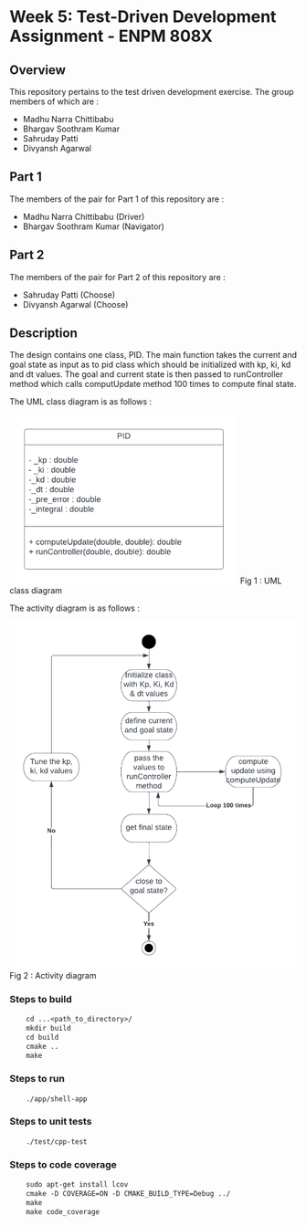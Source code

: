 
# Week 5: Test-Driven Development Assignment - ENPM 808X

## Overview

This repository pertains to the test driven development exercise. The group members of which are :

- Madhu Narra Chittibabu
- Bhargav Soothram Kumar
- Sahruday Patti
- Divyansh Agarwal

## Part 1 
The members of the pair for Part 1 of this repository are :
 - Madhu Narra Chittibabu (Driver)
 - Bhargav Soothram Kumar (Navigator)

 ## Part 2 
The members of the pair for Part 2 of this repository are :
 - Sahruday Patti (Choose)
 - Divyansh Agarwal (Choose)
 
## Description
The design contains one class, PID. The main function takes the current and goal state as input as to pid class which should be initialized with kp, ki, kd and dt values. The goal and current state is then passed to runController method which calls computUpdate method 100 times to compute final state. 


The UML class diagram is as follows : 


<img alt="UML" src="UMLDiagrams/class_diagram.png" width="400" />
Fig 1 :  UML class diagram

The activity diagram is as follows : 


<img alt="Activity" src="UMLDiagrams/activity_diagram.png" width="500" />
Fig 2 :  Activity diagram

### Steps to build 
```
    cd ...<path_to_directory>/
    mkdir build
    cd build
    cmake ..
    make
```    
### Steps to run
```
    ./app/shell-app
```
### Steps to unit tests
```
    ./test/cpp-test 
```
### Steps to code coverage
```
    sudo apt-get install lcov
    cmake -D COVERAGE=ON -D CMAKE_BUILD_TYPE=Debug ../
    make
    make code_coverage
```
